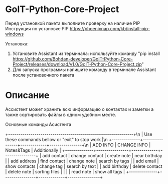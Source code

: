 # GoIT-Python-Core-Project

Перед установкой пакета выполните проверку на наличие PIP
Инструкция по установке PIP
https://phoenixnap.com/kb/install-pip-windows

Установка:
1. Установите Assistant из терминала: используйте команду "pip install https://github.com/Bohdan-developer/GoIT-Python-Core-Project/releases/download/v1.0/GoIT-Python-Core-Project.zip" 
2. Для запуска программы напишите команду в терминале Assistant после установочного пакета 

# Описание
 Ассистент может хранить всю информацию о контактах и заметки а также сортировать файлы в одном удобном месте.

 Основные команды Асистента

+--------------------------------------------------------------+\n
|       Use these commands bellow or "exit" to stop work       |\n
+--------------+----------------+-------------+----------------+\n
|   ADD INFO   |  CHANGE INFO   |  Notes&Tags |  Additionally  |
+--------------+----------------+-------------+----------------+
| add contact  | change contact | create note | near birthday  |
| add address  |  find contact  | change note | search by tags |
|  add email   | show contacts  |  change tag | search by text |
| add birthday | delete contact | delete note | sorting files  |
|              |                |  read note  | show all tags  |
+--------------+----------------+-------------+----------------+
